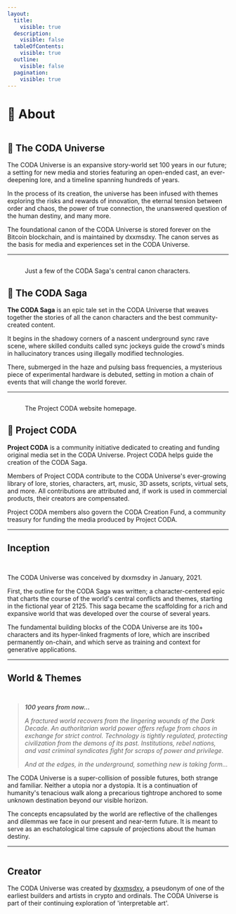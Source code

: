 ```yaml
---
layout:
  title:
    visible: true
  description:
    visible: false
  tableOfContents:
    visible: true
  outline:
    visible: false
  pagination:
    visible: true
---
```


# 📄 About

<div data-full-width="true">

<figure><img src="../../.gitbook/assets/coda_deck_artboards-3.jpg" alt=""><figcaption></figcaption></figure>

</div>

## 🔵 The CODA Universe

The CODA Universe is an expansive story-world set 100 years in our future; a setting for new media and stories featuring an open-ended cast, an ever-deepening lore, and a timeline spanning hundreds of years.

In the process of its creation, the universe has been infused with themes exploring the risks and rewards of innovation, the eternal tension between order and chaos, the power of true connection, the unanswered question of the human destiny, and many more.

The foundational canon of the CODA Universe is stored forever on the Bitcoin blockchain, and is maintained by dxxmsdxy. The canon serves as the basis for media and experiences set in the CODA Universe.

***

<figure><img src="../../.gitbook/assets/CODA_character-feats-20-small.jpg" alt=""><figcaption><p>Just a few of the CODA Saga's central canon characters.</p></figcaption></figure>

## 🔵 The CODA Saga

**The CODA Saga** is an epic tale set in the CODA Universe that weaves together the stories of all the canon characters and the best community-created content.

It begins in the shadowy corners of a nascent underground sync rave scene, where skilled conduits called sync jockeys guide the crowd's minds in hallucinatory trances using illegally modified technologies.

There, submerged in the haze and pulsing bass frequencies, a mysterious piece of experimental hardware is debuted, setting in motion a chain of events that will change the world forever.

***

<figure><img src="../../.gitbook/assets/projectcoda.png" alt=""><figcaption><p>The Project CODA website homepage.</p></figcaption></figure>

## 🔵 Project CODA

**Project CODA** is a community initiative dedicated to creating and funding original media set in the CODA Universe. Project CODA helps guide the creation of the CODA Saga.

Members of Project CODA contribute to the CODA Universe's ever-growing library of lore, stories, characters, art, music, 3D assets, scripts, virtual sets, and more. All contributions are attributed and, if work is used in commercial products, their creators are compensated.

Project CODA members also govern the CODA Creation Fund, a community treasury for funding the media produced by Project CODA.

***

## Inception

<div>

<figure><img src="../../.gitbook/assets/social_choose-your-own-adventure.jpg" alt=""><figcaption></figcaption></figure>

 

<figure><img src="../../.gitbook/assets/social_canon.jpg" alt=""><figcaption></figcaption></figure>

</div>

The CODA Universe was conceived by dxxmsdxy in January, 2021.

First, the outline for the CODA Saga was written; a character-centered epic that charts the course of the world's central conflicts and themes, starting in the fictional year of 2125. This saga became the scaffolding for a rich and expansive world that was developed over the course of several years.

The fundamental building blocks of the CODA Universe are its 100+ characters and its hyper-linked fragments of lore, which are inscribed permanently on-chain, and which serve as training and context for generative applications.

***

## World & Themes

<div>

<figure><img src="../../.gitbook/assets/social_100-years-from-now.jpg" alt=""><figcaption></figcaption></figure>

 

<figure><img src="../../.gitbook/assets/social_clouds-01.jpg" alt=""><figcaption></figcaption></figure>

</div>

> _**100 years from now...**_
>
> _A fractured world recovers from the lingering wounds of the Dark Decade. An authoritarian world power offers refuge from chaos in exchange for strict control. Technology is tightly regulated, protecting civilization from the demons of its past. Institutions, rebel nations, and vast criminal syndicates fight for scraps of power and privilege._&#x20;
>
> _And at the edges, in the underground, something new is taking form..._

The CODA Universe is a super-collision of possible futures, both strange and familiar. Neither a utopia nor a dystopia. It is a continuation of humanity's tenacious walk along a precarious tightrope anchored to some unknown destination beyond our visible horizon.

The concepts encapsulated by the world are reflective of the challenges and dilemmas we face in our present and near-term future. It is meant to serve as an eschatological time capsule of projections about the human destiny.

***

<figure><img src="../../.gitbook/assets/coda_deck_artboards-2.jpg" alt=""><figcaption></figcaption></figure>

## Creator

The CODA Universe was created by [dxxmsdxy](http://dxxm.xyz), a pseudonym of one of the earliest builders and artists in crypto and ordinals. The CODA Universe is part of their continuing exploration of 'interpretable art'.

